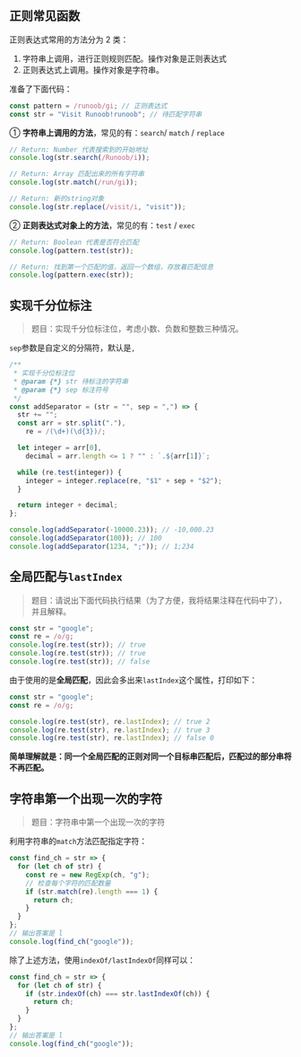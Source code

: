 
## 正则常见函数

正则表达式常用的方法分为 2 类：

1. 字符串上调用，进行正则规则匹配。操作对象是正则表达式
2. 正则表达式上调用。操作对象是字符串。

准备了下面代码：

```javascript
const pattern = /runoob/gi; // 正则表达式
const str = "Visit Runoob!runoob"; // 待匹配字符串
```

① **字符串上调用的方法**，常见的有：`search`/ `match` / `replace`

```javascript
// Return: Number 代表搜索到的开始地址
console.log(str.search(/Runoob/i));

// Return: Array 匹配出来的所有字符串
console.log(str.match(/run/gi));

// Return: 新的string对象
console.log(str.replace(/visit/i, "visit"));
```

② **正则表达式对象上的方法**，常见的有：`test` / `exec`

```javascript
// Return: Boolean 代表是否符合匹配
console.log(pattern.test(str));

// Return: 找到第一个匹配的值，返回一个数组，存放着匹配信息
console.log(pattern.exec(str));
```

## 实现千分位标注

> 题目：实现千分位标注位，考虑小数、负数和整数三种情况。

`sep`参数是自定义的分隔符，默认是`,`

```javascript
/**
 * 实现千分位标注位
 * @param {*} str 待标注的字符串
 * @param {*} sep 标注符号
 */
const addSeparator = (str = "", sep = ",") => {
  str += "";
  const arr = str.split("."),
    re = /(\d+)(\d{3})/;

  let integer = arr[0],
    decimal = arr.length <= 1 ? "" : `.${arr[1]}`;

  while (re.test(integer)) {
    integer = integer.replace(re, "$1" + sep + "$2");
  }

  return integer + decimal;
};

console.log(addSeparator(-10000.23)); // -10,000.23
console.log(addSeparator(100)); // 100
console.log(addSeparator(1234, ";")); // 1;234
```

## 全局匹配与`lastIndex`

> 题目：请说出下面代码执行结果（为了方便，我将结果注释在代码中了），并且解释。

```javascript
const str = "google";
const re = /o/g;
console.log(re.test(str)); // true
console.log(re.test(str)); // true
console.log(re.test(str)); // false
```

由于使用的是**全局匹配**，因此会多出来`lastIndex`这个属性，打印如下：

```javascript
const str = "google";
const re = /o/g;

console.log(re.test(str), re.lastIndex); // true 2
console.log(re.test(str), re.lastIndex); // true 3
console.log(re.test(str), re.lastIndex); // false 0
```

**简单理解就是：同一个全局匹配的正则对同一个目标串匹配后，匹配过的部分串将不再匹配。**

## 字符串第一个出现一次的字符

> 题目：字符串中第一个出现一次的字符

利用字符串的`match`方法匹配指定字符：

```javascript
const find_ch = str => {
  for (let ch of str) {
    const re = new RegExp(ch, "g");
    // 检查每个字符的匹配数量
    if (str.match(re).length === 1) {
      return ch;
    }
  }
};
// 输出答案是 l
console.log(find_ch("google"));
```

除了上述方法，使用`indexOf/lastIndexOf`同样可以：

```javascript
const find_ch = str => {
  for (let ch of str) {
    if (str.indexOf(ch) === str.lastIndexOf(ch)) {
      return ch;
    }
  }
};
// 输出答案是 l
console.log(find_ch("google"));
```
